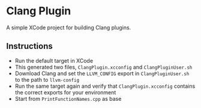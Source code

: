 Clang Plugin
============

A simple XCode project for building Clang plugins.

Instructions
------------
* Run the default target in XCode
* This generated two files, `ClangPlugin.xcconfig` and `ClangPluginUser.sh`
* Download Clang and set the `LLVM_CONFIG` export in `ClangPluginUser.sh` to the path to `llvm-config`
* Run the same target again and verify that `ClangPlugin.xcconfig` contains the correct exports for your environment
* Start from `PrintFunctionNames.cpp` as base
